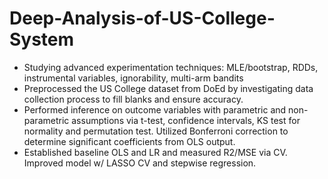 # Deep-Analysis-of-US-College-System


-	Studying advanced experimentation techniques: MLE/bootstrap, RDDs, instrumental variables, ignorability, multi-arm bandits 
-	Preprocessed the US College dataset from DoEd by investigating data collection process to fill blanks and ensure accuracy.
-	Performed inference on outcome variables with parametric and non-parametric assumptions via t-test, confidence intervals, KS test for normality and permutation test. Utilized Bonferroni correction to determine significant coefficients from OLS output.
-	Established baseline OLS and LR and measured R2/MSE via CV. Improved  model w/ LASSO CV and stepwise regression.
